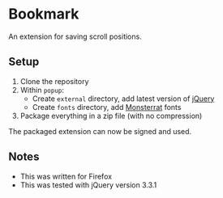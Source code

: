 # Bookmark

An extension for saving scroll positions.

## Setup

1. Clone the repository
2. Within `popup`:
	- Create `external` directory, add latest version of [jQuery](https://jquery.com/download/)
	- Create `fonts` directory, add [Monsterrat](https://fonts.google.com/specimen/Montserrat) fonts
3. Package everything in a zip file (with no compression)

The packaged extension can now be signed and used.

## Notes

- This was written for Firefox
- This was tested with jQuery version 3.3.1